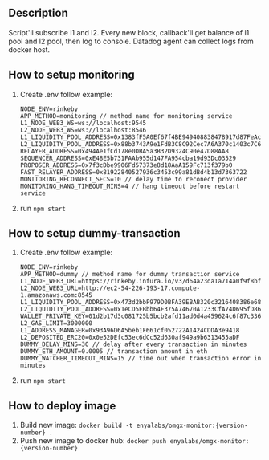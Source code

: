 ## Description
Script'll subscribe l1 and l2. Every new block, callback'll get balance of l1 pool and l2 pool, then log to console. Datadog agent can collect logs from docker host.

## How to setup monitoring
1. Create .env follow example:
    ```
    NODE_ENV=rinkeby
    APP_METHOD=monitoring // method name for monitoring service
    L1_NODE_WEB3_WS=ws://localhost:9545
    L2_NODE_WEB3_WS=ws://localhost:8546
    L1_LIQUIDITY_POOL_ADDRESS=0x1383fF5A0Ef67f4BE949408838478917d87FeAc7
    L2_LIQUIDITY_POOL_ADDRESS=0x88b3743A9e1FdB3C8C92Cec7A6A370c1403c7C60
    RELAYER_ADDRESS=0x494Ae1fCd178e0DBA5a3B32D9324C90e47D88AA8
    SEQUENCER_ADDRESS=0xE48E5b731FAAb955d147FA954cba19d93Dc03529
    PROPOSER_ADDRESS=0x7f3cDbe9906Fd57373e8d18AaA159Fc713f379b0
    FAST_RELAYER_ADDRESS=0x81922840527936c3453c99a81dBd4b13d7363722
    MONITORING_RECONNECT_SECS=10 // delay time to reconect provider
    MONITORING_HANG_TIMEOUT_MINS=4 // hang timeout before restart service
    ```
2. run `npm start`

## How to setup dummy-transaction
1. Create .env follow example:
    ```
    NODE_ENV=rinkeby
    APP_METHOD=dummy // method name for dummy transaction service
    L1_NODE_WEB3_URL=https://rinkeby.infura.io/v3/d64a23da1a714a0f9f8bf6c9352235a8
    L2_NODE_WEB3_URL=http://ec2-54-226-193-17.compute-1.amazonaws.com:8545
    L1_LIQUIDITY_POOL_ADDRESS=0x473d2bbF979D0BFA39EBAB320c3216408386e68d
    L2_LIQUIDITY_POOL_ADDRESS=0x1eCD5FBbb64F375A74670A1233CfA74D695fD861
    WALLET_PRIVATE_KEY=01d2b17d3c081725b5bcb2afd11ad0d4a459624c6f87c336aeedd3e7a97dc87c
    L2_GAS_LIMIT=3000000
    L1_ADDRESS_MANAGER=0x93A96D6A5beb1F661cf052722A1424CDDA3e9418
    L2_DEPOSITED_ERC20=0x0e52DEfc53ec6dCc52d630af949a9b6313455aDF
    DUMMY_DELAY_MINS=30 // delay after every transaction in minutes
    DUMMY_ETH_AMOUNT=0.0005 // transaction amount in eth
    DUMMY_WATCHER_TIMEOUT_MINS=15 // time out when transaction error in minutes
    ```
2. run `npm start`

## How to deploy image
1. Build new image: `docker build -t enyalabs/omgx-monitor:{version-number} .`
2. Push new image to docker hub: `docker push enyalabs/omgx-monitor:{version-number}`
